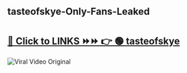 
 ## tasteofskye-Only-Fans-Leaked

# <h2><a href="https://clipsfans.com/tasteofskye&ref=git">🔗 Click to LINKS ⏩⏩ 👉 🟢 tasteofskye </a></h2>

<a href="https://clipsfans.com/tasteofskye&ref=git" rel="nofollow" data-target="animated-image.originalLink"><img src="https://i.ibb.co.com/xMMVF88/686577567.gif" alt="Viral Video Original" style="max-width: 100%; display: inline-block;" data-target="animated-image.originalImage"></a>
